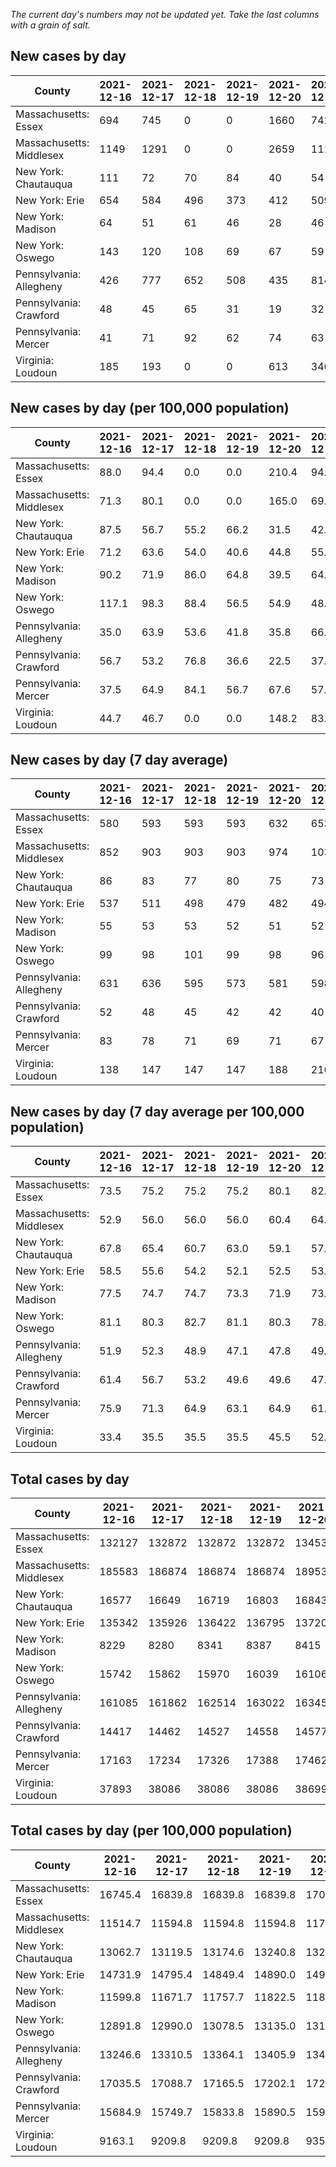 _The current day's numbers may not be updated yet. Take the last columns with a grain of salt._
## New cases by day

| County | 2021-12-16 | 2021-12-17 | 2021-12-18 | 2021-12-19 | 2021-12-20 | 2021-12-21 | 2021-12-22 |
| --- | --- | --- | --- | --- | --- | --- | --- |
| Massachusetts: Essex | 694 | 745 | 0 | 0 | 1660 | 742 |  |
| Massachusetts: Middlesex | 1149 | 1291 | 0 | 0 | 2659 | 1116 |  |
| New York: Chautauqua | 111 | 72 | 70 | 84 | 40 | 54 |  |
| New York: Erie | 654 | 584 | 496 | 373 | 412 | 509 |  |
| New York: Madison | 64 | 51 | 61 | 46 | 28 | 46 |  |
| New York: Oswego | 143 | 120 | 108 | 69 | 67 | 59 |  |
| Pennsylvania: Allegheny | 426 | 777 | 652 | 508 | 435 | 814 |  |
| Pennsylvania: Crawford | 48 | 45 | 65 | 31 | 19 | 32 |  |
| Pennsylvania: Mercer | 41 | 71 | 92 | 62 | 74 | 63 |  |
| Virginia: Loudoun | 185 | 193 | 0 | 0 | 613 | 346 |  |

## New cases by day (per 100,000 population)

| County | 2021-12-16 | 2021-12-17 | 2021-12-18 | 2021-12-19 | 2021-12-20 | 2021-12-21 | 2021-12-22 |
| --- | --- | --- | --- | --- | --- | --- | --- |
| Massachusetts: Essex | 88.0 | 94.4 | 0.0 | 0.0 | 210.4 | 94.0 |  |
| Massachusetts: Middlesex | 71.3 | 80.1 | 0.0 | 0.0 | 165.0 | 69.2 |  |
| New York: Chautauqua | 87.5 | 56.7 | 55.2 | 66.2 | 31.5 | 42.6 |  |
| New York: Erie | 71.2 | 63.6 | 54.0 | 40.6 | 44.8 | 55.4 |  |
| New York: Madison | 90.2 | 71.9 | 86.0 | 64.8 | 39.5 | 64.8 |  |
| New York: Oswego | 117.1 | 98.3 | 88.4 | 56.5 | 54.9 | 48.3 |  |
| Pennsylvania: Allegheny | 35.0 | 63.9 | 53.6 | 41.8 | 35.8 | 66.9 |  |
| Pennsylvania: Crawford | 56.7 | 53.2 | 76.8 | 36.6 | 22.5 | 37.8 |  |
| Pennsylvania: Mercer | 37.5 | 64.9 | 84.1 | 56.7 | 67.6 | 57.6 |  |
| Virginia: Loudoun | 44.7 | 46.7 | 0.0 | 0.0 | 148.2 | 83.7 |  |

## New cases by day (7 day average)

| County | 2021-12-16 | 2021-12-17 | 2021-12-18 | 2021-12-19 | 2021-12-20 | 2021-12-21 | 2021-12-22 |
| --- | --- | --- | --- | --- | --- | --- | --- |
| Massachusetts: Essex | 580 | 593 | 593 | 593 | 632 | 653 |  |
| Massachusetts: Middlesex | 852 | 903 | 903 | 903 | 974 | 1037 |  |
| New York: Chautauqua | 86 | 83 | 77 | 80 | 75 | 73 |  |
| New York: Erie | 537 | 511 | 498 | 479 | 482 | 494 |  |
| New York: Madison | 55 | 53 | 53 | 52 | 51 | 52 |  |
| New York: Oswego | 99 | 98 | 101 | 99 | 98 | 96 |  |
| Pennsylvania: Allegheny | 631 | 636 | 595 | 573 | 581 | 598 |  |
| Pennsylvania: Crawford | 52 | 48 | 45 | 42 | 42 | 40 |  |
| Pennsylvania: Mercer | 83 | 78 | 71 | 69 | 71 | 67 |  |
| Virginia: Loudoun | 138 | 147 | 147 | 147 | 188 | 216 |  |

## New cases by day (7 day average per 100,000 population)

| County | 2021-12-16 | 2021-12-17 | 2021-12-18 | 2021-12-19 | 2021-12-20 | 2021-12-21 | 2021-12-22 |
| --- | --- | --- | --- | --- | --- | --- | --- |
| Massachusetts: Essex | 73.5 | 75.2 | 75.2 | 75.2 | 80.1 | 82.8 |  |
| Massachusetts: Middlesex | 52.9 | 56.0 | 56.0 | 56.0 | 60.4 | 64.3 |  |
| New York: Chautauqua | 67.8 | 65.4 | 60.7 | 63.0 | 59.1 | 57.5 |  |
| New York: Erie | 58.5 | 55.6 | 54.2 | 52.1 | 52.5 | 53.8 |  |
| New York: Madison | 77.5 | 74.7 | 74.7 | 73.3 | 71.9 | 73.3 |  |
| New York: Oswego | 81.1 | 80.3 | 82.7 | 81.1 | 80.3 | 78.6 |  |
| Pennsylvania: Allegheny | 51.9 | 52.3 | 48.9 | 47.1 | 47.8 | 49.2 |  |
| Pennsylvania: Crawford | 61.4 | 56.7 | 53.2 | 49.6 | 49.6 | 47.3 |  |
| Pennsylvania: Mercer | 75.9 | 71.3 | 64.9 | 63.1 | 64.9 | 61.2 |  |
| Virginia: Loudoun | 33.4 | 35.5 | 35.5 | 35.5 | 45.5 | 52.2 |  |

## Total cases by day

| County | 2021-12-16 | 2021-12-17 | 2021-12-18 | 2021-12-19 | 2021-12-20 | 2021-12-21 | 2021-12-22 |
| --- | --- | --- | --- | --- | --- | --- | --- |
| Massachusetts: Essex | 132127 | 132872 | 132872 | 132872 | 134532 | 135274 |  |
| Massachusetts: Middlesex | 185583 | 186874 | 186874 | 186874 | 189533 | 190649 |  |
| New York: Chautauqua | 16577 | 16649 | 16719 | 16803 | 16843 | 16897 |  |
| New York: Erie | 135342 | 135926 | 136422 | 136795 | 137207 | 137716 |  |
| New York: Madison | 8229 | 8280 | 8341 | 8387 | 8415 | 8461 |  |
| New York: Oswego | 15742 | 15862 | 15970 | 16039 | 16106 | 16165 |  |
| Pennsylvania: Allegheny | 161085 | 161862 | 162514 | 163022 | 163457 | 164271 |  |
| Pennsylvania: Crawford | 14417 | 14462 | 14527 | 14558 | 14577 | 14609 |  |
| Pennsylvania: Mercer | 17163 | 17234 | 17326 | 17388 | 17462 | 17525 |  |
| Virginia: Loudoun | 37893 | 38086 | 38086 | 38086 | 38699 | 39045 |  |

## Total cases by day (per 100,000 population)

| County | 2021-12-16 | 2021-12-17 | 2021-12-18 | 2021-12-19 | 2021-12-20 | 2021-12-21 | 2021-12-22 |
| --- | --- | --- | --- | --- | --- | --- | --- |
| Massachusetts: Essex | 16745.4 | 16839.8 | 16839.8 | 16839.8 | 17050.2 | 17144.3 |  |
| Massachusetts: Middlesex | 11514.7 | 11594.8 | 11594.8 | 11594.8 | 11759.8 | 11829.1 |  |
| New York: Chautauqua | 13062.7 | 13119.5 | 13174.6 | 13240.8 | 13272.3 | 13314.9 |  |
| New York: Erie | 14731.9 | 14795.4 | 14849.4 | 14890.0 | 14934.9 | 14990.3 |  |
| New York: Madison | 11599.8 | 11671.7 | 11757.7 | 11822.5 | 11862.0 | 11926.8 |  |
| New York: Oswego | 12891.8 | 12990.0 | 13078.5 | 13135.0 | 13189.9 | 13238.2 |  |
| Pennsylvania: Allegheny | 13246.6 | 13310.5 | 13364.1 | 13405.9 | 13441.7 | 13508.6 |  |
| Pennsylvania: Crawford | 17035.5 | 17088.7 | 17165.5 | 17202.1 | 17224.6 | 17262.4 |  |
| Pennsylvania: Mercer | 15684.9 | 15749.7 | 15833.8 | 15890.5 | 15958.1 | 16015.7 |  |
| Virginia: Loudoun | 9163.1 | 9209.8 | 9209.8 | 9209.8 | 9358.0 | 9441.7 |  |
